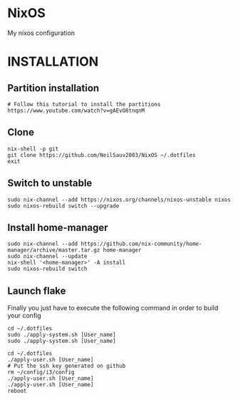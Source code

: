 # NixOS
My nixos configuration
# INSTALLATION

## Partition installation
```
# Follow this tutorial to install the partitions
https://www.youtube.com/watch?v=gAEvO8tnqnM
```

## Clone
```
nix-shell -p git
git clone https://github.com/NeilSauv2003/NixOS ~/.dotfiles
exit
```

## Switch to unstable
```
sudo nix-channel --add https://nixos.org/channels/nixos-unstable nixos
sudo nixos-rebuild switch --upgrade
```

## Install home-manager
```
sudo nix-channel --add https://github.com/nix-community/home-manager/archive/master.tar.gz home-manager
sudo nix-channel --update
nix-shell '<home-manager>' -A install
sudo nixos-rebuild switch
```
## Launch flake
Finally you just have to execute the following command in order to build your config
```
cd ~/.dotfiles
sudo ./apply-system.sh [User_name]
sudo ./apply-system.sh [User_name]

cd ~/.dotfiles
./apply-user.sh [User_name]
# Put the ssh key generated on github
rm ~/config/i3/config
./apply-user.sh [User_name]
./apply-user.sh [User_name]
reboot
```
